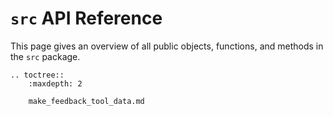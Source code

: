 # `src` API Reference

This page gives an overview of all public objects, functions, and methods in the `src` package.

```eval_rst
.. toctree::
    :maxdepth: 2

    make_feedback_tool_data.md

```
